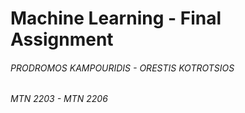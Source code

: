 # Machine Learning - Final Assignment
###### PRODROMOS KAMPOURIDIS - ORESTIS KOTROTSIOS
######      MTN 2203    -            MTN 2206

